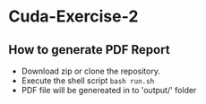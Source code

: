 # Cuda-Exercise-2


## How to generate PDF Report

- Download zip or clone the repository.
- Execute the shell script `bash run.sh`
- PDF file will be genereated in to 'output/' folder
